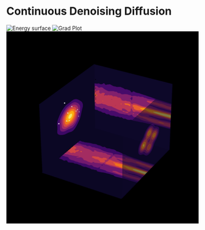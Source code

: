 # Continuous Denoising Diffusion 
![Energy surface](https://github.com/claCase/Continuous-Denoising-Diffusion/blob/master/figures/grad3D_deterministic_animation2.gif)
![Grad Plot](https://github.com/claCase/Continuous-Denoising-Diffusion/blob/master/figures/grad_deterministic_animation.gif)
![Trajectories](https://github.com/claCase/Continuous-Denoising-Diffusion/blob/master/figures/trajectories2.gif)